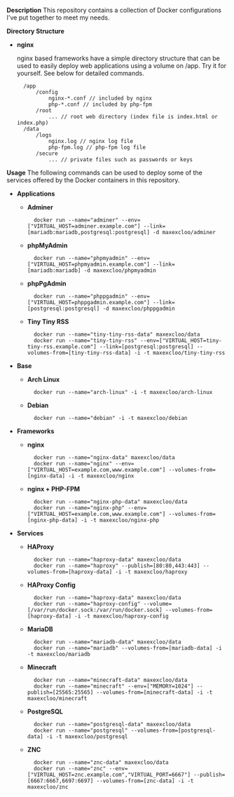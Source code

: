 **Description**
This repository contains a collection of Docker configurations I've put together to meet my needs.

**Directory Structure**

- **nginx**

    nginx based frameworks have a simple directory structure that can be used to easily deploy web applications using a volume on /app. Try it for yourself. See below for detailed commands.

        /app
            /config
                nginx-*.conf // included by nginx
                php-*.conf // included by php-fpm
            /root
                ... // root web directory (index file is index.html or index.php)
        /data
            /logs
                nginx.log // nginx log file
                php-fpm.log // php-fpm log file
            /secure
                ... // private files such as passwords or keys

**Usage**
The following commands can be used to deploy some of the services offered by the Docker containers in this repository.

- **Applications**

    - **Adminer**

            docker run --name="adminer" --env=["VIRTUAL_HOST=adminer.example.com"] --link=[mariadb:mariadb,postgresql:postgresql] -d maxexcloo/adminer

    - **phpMyAdmin**

            docker run --name="phpmyadmin" --env=["VIRTUAL_HOST=phpmyadmin.example.com"] --link=[mariadb:mariadb] -d maxexcloo/phpmyadmin

    - **phpPgAdmin**

            docker run --name="phppgadmin" --env=["VIRTUAL_HOST=phppgadmin.example.com"] --link=[postgresql:postgresql] -d maxexcloo/phppgadmin

    - **Tiny Tiny RSS**

            docker run --name="tiny-tiny-rss-data" maxexcloo/data
            docker run --name="tiny-tiny-rss" --env=["VIRTUAL_HOST=tiny-tiny-rss.example.com"] --link=[postgresql:postgresql] --volumes-from=[tiny-tiny-rss-data] -i -t maxexcloo/tiny-tiny-rss

- **Base**

    - **Arch Linux**

            docker run --name="arch-linux" -i -t maxexcloo/arch-linux

    - **Debian**

            docker run --name="debian" -i -t maxexcloo/debian

- **Frameworks**

    - **nginx**

            docker run --name="nginx-data" maxexcloo/data
            docker run --name="nginx" --env=["VIRTUAL_HOST=example.com,www.example.com"] --volumes-from=[nginx-data] -i -t maxexcloo/nginx

    - **nginx + PHP-FPM**

            docker run --name="nginx-php-data" maxexcloo/data
            docker run --name="nginx-php" --env=["VIRTUAL_HOST=example.com,www.example.com"] --volumes-from=[nginx-php-data] -i -t maxexcloo/nginx-php

- **Services**

    - **HAProxy**

            docker run --name="haproxy-data" maxexcloo/data
            docker run --name="haproxy" --publish=[80:80,443:443] --volumes-from=[haproxy-data] -i -t maxexcloo/haproxy

    - **HAProxy Config**

            docker run --name="haproxy-data" maxexcloo/data
            docker run --name="haproxy-config" --volume=[/var/run/docker.sock:/var/run/docker.sock] --volumes-from=[haproxy-data] -i -t maxexcloo/haproxy-config

    - **MariaDB**

            docker run --name="mariadb-data" maxexcloo/data
            docker run --name="mariadb" --volumes-from=[mariadb-data] -i -t maxexcloo/mariadb

    - **Minecraft**

            docker run --name="minecraft-data" maxexcloo/data
            docker run --name="minecraft" --env=["MEMORY=1024"] --publish=[25565:25565] --volumes-from=[minecraft-data] -i -t maxexcloo/minecraft

    - **PostgreSQL**

            docker run --name="postgresql-data" maxexcloo/data
            docker run --name="postgresql" --volumes-from=[postgresql-data] -i -t maxexcloo/postgresql

    - **ZNC**

            docker run --name="znc-data" maxexcloo/data
            docker run --name="znc" --env=["VIRTUAL_HOST=znc.example.com","VIRTUAL_PORT=6667"] --publish=[6667:6667,6697:6697] --volumes-from=[znc-data] -i -t maxexcloo/znc

